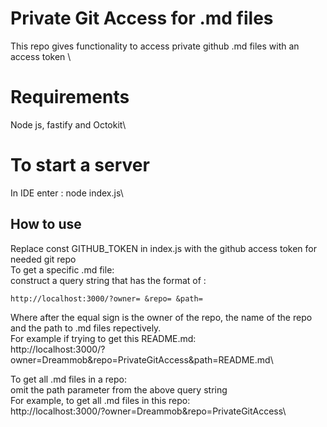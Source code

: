 # Private Git Access for .md files
This repo gives functionality to access private github .md files with an access token \

# Requirements
Node js, fastify and Octokit\

# To start a server
In IDE enter : node index.js\

## How to use
Replace const GITHUB_TOKEN in index.js with the github access token for needed git repo\
To get a specific .md file:\
construct a query string that has the format of :
<!-- embedme-ignore-next -->
```
http://localhost:3000/?owner= &repo= &path=
```
Where after the equal sign is the owner of the repo, the name of the repo and the path to .md files repectively.\
For example if trying to get this README.md:\
http://localhost:3000/?owner=Dreammob&repo=PrivateGitAccess&path=README.md\


To get all .md files in a repo:\
omit the path parameter from the above query string\
For example, to get all .md files in this repo:\
http://localhost:3000/?owner=Dreammob&repo=PrivateGitAccess\




